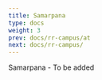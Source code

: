 ```yaml
---
title: Samarpana
type: docs
weight: 3
prev: docs/rr-campus/at
next: docs/rr-campus/
---
```


Samarpana - To be added

